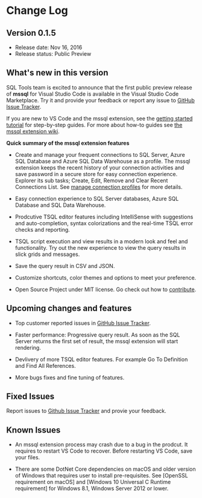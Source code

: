 # Change Log

## Version 0.1.5
* Release date: Nov 16, 2016
* Release status: Public Preview

## What's new in this version

SQL Tools team is excited to announce that the first public preview release of **mssql** for Visual Studio Code is available in the Visual Studio Code Marketplace. Try it and provide your feedback or report any issue to [GitHub Issue Tracker].

If you are new to VS Code and the mssql extension, see the [getting started tutorial] for step-by-step guides. For more about how-to guides see [the mssql extension wiki].

**Quick summary of the mssql extension features**

* Create and manage your frequent connections to SQL Server, Azure SQL Database and Azure SQL Data Warehouse as a profile. The mssql extension keeps the recent history of your connection activities and save password in a secure store for easy connection experience. Explorer its sub tasks; Create, Edit, Remove and Clear Recent Connections List. See [manage connection profiles] for more details.

* Easy connection experience to SQL Server databases, Azure SQL Database and SQL Data Warehouse.

* Prodcutive TSQL editor features including IntelliSense with suggestions and auto-completion, syntax colorizations and the real-time TSQL error checks and reporting.

* TSQL script execution and view results in a modern look and feel and functionality. Try out the new experience to view the query results in slick grids and messages.

* Save the query result in CSV and JSON.

* Customize shortcuts, color themes and options to meet your preference.

* Open Source Project under MIT license. Go check out how to [contribute].

## Upcoming changes and features

* Top customer reported issues in [GitHub Issue Tracker].

* Faster performance: Progressive query result. As soon as the SQL Server returns the first set of result, the mssql extension will start rendering.

* Devlivery of more TSQL editor features. For example Go To Definition and Find All References.

* More bugs fixes and fine tuning of features.

## Fixed Issues

Report issues to [Github Issue Tracker] and provie your feedback.

## Known Issues

* An mssql extension process may crash due to a bug in the prodcut. It requires to restart VS Code to recover. Before restarting VS Code, save your files.

* There are some DotNet Core dependencies on macOS and older version of Windows that requires user to install pre-requisites. See [OpenSSL requirement on macOS] and [Windows 10 Universal C Runtime requirement] for Windows 8.1, Windows Server 2012 or lower.

[getting started tutorial]:https://aka.ms/mssql-getting-started
[the mssql extension wiki]:https://github.com/Microsoft/vscode-mssql/wiki
[contribute]:https://github.com/Microsoft/vscode-mssql/wiki/contributing
[GitHub Issue Tracker]:https://github.com/Microsoft/vscode-mssql/issues
[manage connection profiles]:https://github.com/Microsoft/vscode-mssql/wiki/manage-connection-profiles